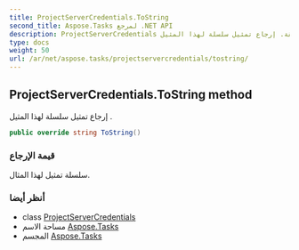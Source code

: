 ```yaml
---
title: ProjectServerCredentials.ToString
second_title: Aspose.Tasks لمرجع .NET API
description: ProjectServerCredentials طريقة. إرجاع تمثيل سلسلة لهذا المثيل .
type: docs
weight: 50
url: /ar/net/aspose.tasks/projectservercredentials/tostring/
---
```

## ProjectServerCredentials.ToString method

إرجاع تمثيل سلسلة لهذا المثيل .

```csharp
public override string ToString()
```

### قيمة الإرجاع

سلسلة تمثيل لهذا المثال.

### أنظر أيضا

* class [ProjectServerCredentials](../)
* مساحة الاسم [Aspose.Tasks](../../projectservercredentials/)
* المجسم [Aspose.Tasks](../../../)


